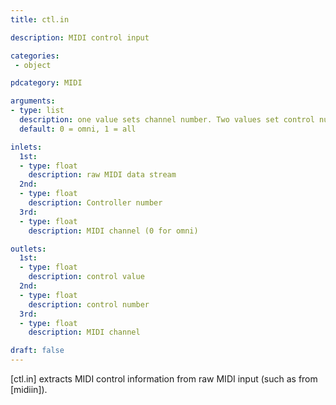 ```yaml
---
title: ctl.in

description: MIDI control input

categories:
 - object

pdcategory: MIDI

arguments:
- type: list
  description: one value sets channel number. Two values set control number
  default: 0 = omni, 1 = all

inlets:
  1st:
  - type: float
    description: raw MIDI data stream
  2nd:
  - type: float
    description: Controller number
  3rd:
  - type: float
    description: MIDI channel (0 for omni)

outlets:
  1st:
  - type: float
    description: control value
  2nd:
  - type: float
    description: control number
  3rd:
  - type: float
    description: MIDI channel

draft: false
---
```


[ctl.in] extracts MIDI control information from raw MIDI input (such as from [midiin]).
